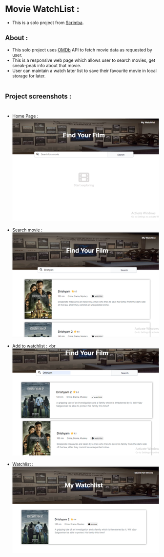 # Movie WatchList :

- This is a solo project from [Scrimba](https://scrimba.com/learn/frontend).

## About :

- This solo project uses [OMDb](https://www.omdbapi.com/) API to fetch movie data as requested by user.<br>
- This is a responsive web page which allows user to search movies, get sneak-peak info about that movie.<br>
- User can maintain a watch later list to save their favourite movie in local storage for later. <br><br>

## Project screenshots :<br><br>

- Home Page : <br>
![Initial State](images/initialState.PNG) <br><br>
- Search movie : <br>
![search movie](images/searchMovie.PNG)<br><br>
- Add to watchlist : <br
![AddToWatchlist](images/addToWatchList.PNG)<br><br>
- Watchlist : <br>
![mywatchlist](images/myWatchlist.PNG)
